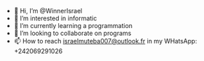 - 👋 Hi, I’m @WinnerIsrael
- 👀 I’m interested in informatic 
- 🌱 I’m currently learning a programmation
- 💞️ I’m looking to collaborate on programs 
- 📫 How to reach israelmuteba007@outlook.fr in my WHatsApp: +242069291026

<!---
WinnerIsrael/WinnerIsrael is a ✨ special ✨ repository because its `README.md` (this file) appears on your GitHub profile.
You can click the Preview link to take a look at your changes.
--->
